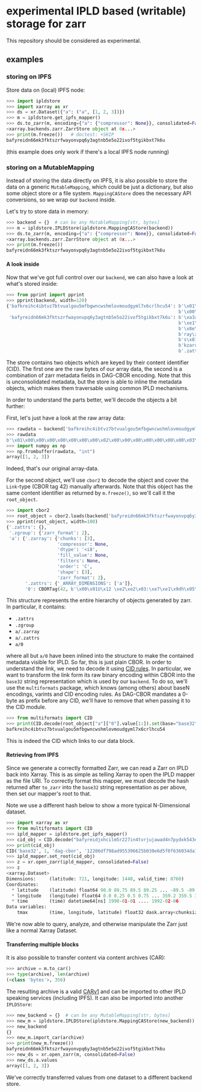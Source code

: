 # experimental IPLD based (writable) storage for zarr

This repository should be considered as experimental.

## examples

### storing on IPFS

Store data on (local) IPFS node:
```python
>>> import ipldstore
>>> import xarray as xr
>>> ds = xr.Dataset({"a": ("a", [1, 2, 3])})
>>> m = ipldstore.get_ipfs_mapper()
>>> ds.to_zarr(m, encoding={"a": {"compressor": None}}, consolidated=False)   # doctest: +SKIP
<xarray.backends.zarr.ZarrStore object at 0x...>
>>> print(m.freeze())   # doctest: +SKIP
bafyreidn66mk3fktszrfwayonvpq6y3agtnb5e5o22ivof5tgikbxt7k6u

```
(this example does only work if there's a local IPFS node running)

### storing on a MutableMapping

Instead of storing the data directly on IPFS, it is also possible to store the data
on a generic `MutableMapping`, which could be just a dictionary, but also some object store
or a file system. `MappingCAStore` does the necessary API conversions, so we wrap our
`backend` inside.

Let's try to store data in memory:

```python
>>> backend = {}  # can be any MutableMapping[str, bytes]
>>> m = ipldstore.IPLDStore(ipldstore.MappingCAStore(backend))
>>> ds.to_zarr(m, encoding={"a": {"compressor": None}}, consolidated=False)
<xarray.backends.zarr.ZarrStore object at 0x...>
>>> print(m.freeze())
bafyreidn66mk3fktszrfwayonvpq6y3agtnb5e5o22ivof5tgikbxt7k6u

```

#### A look inside

Now that we've got full control over our `backend`, we can also have a look at what's stored inside:

```python
>>> from pprint import pprint
>>> pprint(backend, width=120)
{'bafkreihc4ibtvz7btvualgou5mfbgwncwshmlovmoudgyml7x6crlhcu54': b'\x01\x00\x00\x00\x00\x00\x00\x00\x02\x00\x00\x00'
                                                                b'\x00\x00\x00\x00\x03\x00\x00\x00\x00\x00\x00\x00',
 'bafyreidn66mk3fktszrfwayonvpq6y3agtnb5e5o22ivof5tgikbxt7k6u': b'\xa3aa\xa3a0\xd8*X%\x00\x01U\x12 \xe2\xe2\x03:\xe7'
                                                                b'\xe1\x9dh\x05\x99\xd4\xeb\n\x13Y\xa2\xb4'
                                                                b'\x8e\xc5\xba\xacu\x06l1\x7f\xbf\x85\x15\x9cT\xefg.zar'
                                                                b'ray\xa8edtypec<i8eorderaCeshape\x81\x03fchunk'
                                                                b's\x81\x03gfilters\xf6jcompressor\xf6jfill_value\xf6'
                                                                b'kzarr_format\x02g.zattrs\xa1q_ARRAY_DIMENSIONS\x81aag'
                                                                b'.zattrs\xa0g.zgroup\xa1kzarr_format\x02'}

```

The store contains two objects which are keyed by their content identifier (CID).
The first one are the raw bytes of our array data, the second is a combination of zarr metadata fields in DAG-CBOR encoding.
Note that this is unconsolidated metadata, but the store is able to inline the metadata objects, which makes them
traversable using common IPLD mechanisms.

In order to understand the parts better, we'll decode the objects a bit further:

First, let's just have a look at the raw array data:
```python
>>> rawdata = backend['bafkreihc4ibtvz7btvualgou5mfbgwncwshmlovmoudgyml7x6crlhcu54']
>>> rawdata
b'\x01\x00\x00\x00\x00\x00\x00\x00\x02\x00\x00\x00\x00\x00\x00\x00\x03\x00\x00\x00\x00\x00\x00\x00'
>>> import numpy as np
>>> np.frombuffer(rawdata, "int")
array([1, 2, 3])

```

Indeed, that's our original array-data.

For the second object, we'll use `cbor2` to decode the object and cover the `Link`-type (CBOR tag 42) manually afterwards.
Note that this object has the same content identifier as returned by `m.freeze()`, so we'll call it the `root_object`.

```python
>>> import cbor2
>>> root_object = cbor2.loads(backend['bafyreidn66mk3fktszrfwayonvpq6y3agtnb5e5o22ivof5tgikbxt7k6u'])
>>> pprint(root_object, width=100)
{'.zattrs': {},
 '.zgroup': {'zarr_format': 2},
 'a': {'.zarray': {'chunks': [3],
                   'compressor': None,
                   'dtype': '<i8',
                   'fill_value': None,
                   'filters': None,
                   'order': 'C',
                   'shape': [3],
                   'zarr_format': 2},
       '.zattrs': {'_ARRAY_DIMENSIONS': ['a']},
       '0': CBORTag(42, b'\x00\x01U\x12 \xe2\xe2\x03:\xe7\xe1\x9dh\x05\x99\xd4\xeb\n\x13Y\xa2\xb4\x8e\xc5\xba\xacu\x06l1\x7f\xbf\x85\x15\x9cT\xef')}}

```

This structure represents the entire hierarchy of objects generated by zarr. In particular, it contains:

* `.zattrs`
* `.zgroup`
* `a/.zarray`
* `a/.zattrs`
* `a/0`

where all but `a/0` have been inlined into the structure to make the contained metadata visible for IPLD.
So far, this is just plain CBOR. In order to understand the link, we need to decode it using [CID rules](https://ipld.io/specs/codecs/dag-cbor/spec/#links).
In particular, we want to transform the link form its raw binary encoding within CBOR into the `base32`
string representation which is used by our `backend`. To do so, we'll use the `multiformats` package, which
knows (among others) about baseN encodings, varints and CID encoding rules. As DAG-CBOR mandates a 0-byte as
prefix before any CID, we'll have to remove that when passing it to the CID module.

```python
>>> from multiformats import CID
>>> print(CID.decode(root_object["a"]["0"].value[1:]).set(base="base32"))
bafkreihc4ibtvz7btvualgou5mfbgwncwshmlovmoudgyml7x6crlhcu54

```

This is indeed the CID which links to our data block.

#### Retrieving from IPFS

Since we generate a correctly formatted Zarr, we can read a Zarr on IPLD back into Xarray.
This is as simple as telling Xarray to open the IPLD mapper as the file URI. To correctly format this mapper,
we must decode the hash returned after `to_zarr` into the `base32` string representation as per above,
then set our mapper's root to that.

Note we use a different hash below to show a more typical N-Dimensional dataset.

```python
>>> import xarray as xr
>>> from multiformats import CID
>>> ipld_mapper = ipldstore.get_ipfs_mapper()
>>> cid_obj = CID.decode("bafyreidjxhcilm5r227in4tvrjujawad4n7pydxk543ez53ttx6jieilc4")
>>> print(cid_obj)
CID('base32', 1, 'dag-cbor', '12206df798ad955396625b030e6d5f0f636034da1e93aed6915717b332141bcfeaf5')
>>> ipld_mapper.set_root(cid_obj)
>>> z = xr.open_zarr(ipld_mapper, consolidated=False)
>>> z
<xarray.Dataset>
Dimensions:     (latitude: 721, longitude: 1440, valid_time: 8760)
Coordinates:
  * latitude    (latitude) float64 90.0 89.75 89.5 89.25 ... -89.5 -89.75 -90.0
  * longitude   (longitude) float64 0.0 0.25 0.5 0.75 ... 359.2 359.5 359.8
  * time        (time) datetime64[ns] 1990-01-01 .... 1992-02-06
Data variables:
    tmax        (time, longitude, latitude) float32 dask.array<chunksize=(2190, 1440, 4), meta=np.ndarray>

```

We're now able to query, analyze, and otherwise manipulate the Zarr just like a normal Xarray Dataset.


#### Transferring multiple blocks

It is also possible to transfer content via content archives (CAR):

```python
>>> archive = m.to_car()
>>> type(archive), len(archive)
(<class 'bytes'>, 356)

```

The resulting archive is a valid [CARv1](https://ipld.io/specs/transport/car/carv1/) and can be imported to other IPLD speaking services (including IPFS).
It can also be imported into another `IPLDStore`:

```python
>>> new_backend = {}  # can be any MutableMapping[str, bytes]
>>> new_m = ipldstore.IPLDStore(ipldstore.MappingCAStore(new_backend))
>>> new_backend
{}
>>> new_m.import_car(archive)
>>> print(new_m.freeze())
bafyreidn66mk3fktszrfwayonvpq6y3agtnb5e5o22ivof5tgikbxt7k6u
>>> new_ds = xr.open_zarr(m, consolidated=False)
>>> new_ds.a.values
array([1, 2, 3])

```

We've correctly transferred values from one dataset to a different backend store.
